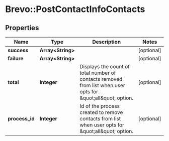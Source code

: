 # Brevo::PostContactInfoContacts

## Properties
Name | Type | Description | Notes
------------ | ------------- | ------------- | -------------
**success** | **Array&lt;String&gt;** |  | [optional] 
**failure** | **Array&lt;String&gt;** |  | [optional] 
**total** | **Integer** | Displays the count of total number of contacts removed from list when user opts for \&quot;all\&quot; option. | [optional] 
**process_id** | **Integer** | Id of the process created to remove contacts from list when user opts for \&quot;all\&quot; option. | [optional] 



